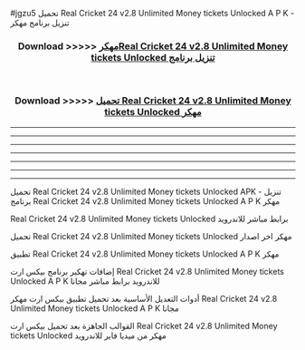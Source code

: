 #jgzu5 تحميل Real Cricket 24 v2.8 Unlimited Money tickets Unlocked  A P K - تنزيل برنامج مهكر



<div align="center">
<h3>Download >>>>> <a href="https://runaway1.web.app/?sq=Real Cricket 24 v2.8 Unlimited Money tickets Unlocked ">مهكرReal Cricket 24 v2.8 Unlimited Money tickets Unlocked  تنزيل برنامج</a></h3><br>

<h3>Download >>>>> <a href="https://runaway1.web.app/?sq=Real Cricket 24 v2.8 Unlimited Money tickets Unlocked ">تحميل Real Cricket 24 v2.8 Unlimited Money tickets Unlocked  مهكر</a></h3>
</div>


----------------------------------------------------------

----------------------------------------------------------

----------------------------------------------------------

----------------------------------------------------------

----------------------------------------------------------

----------------------------------------------------------

----------------------------------------------------------

تحميل Real Cricket 24 v2.8 Unlimited Money tickets Unlocked  APK - تنزيل برنامج Real Cricket 24 v2.8 Unlimited Money tickets Unlocked  A P K مهكر

Real Cricket 24 v2.8 Unlimited Money tickets Unlocked  برابط مباشر للاندرويد

تحميل Real Cricket 24 v2.8 Unlimited Money tickets Unlocked  مهكر اخر اصدار

تطبيق Real Cricket 24 v2.8 Unlimited Money tickets Unlocked  A P K مهكر

إضافات تهكير برنامج بيكس ارت Real Cricket 24 v2.8 Unlimited Money tickets Unlocked  A P K للاندرويد برابط مباشر مجانا

أدوات التعديل الأساسية بعد تحميل تطبيق بيكس ارت مهكر Real Cricket 24 v2.8 Unlimited Money tickets Unlocked  A P K مجانا

القوالب الجاهزة بعد تحميل بيكس ارت Real Cricket 24 v2.8 Unlimited Money tickets Unlocked  مهكر من ميديا فاير للاندرويد


